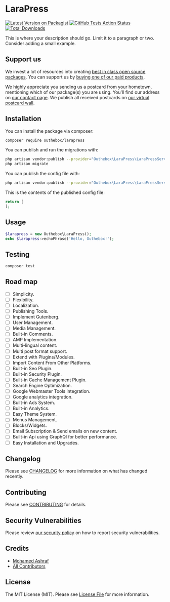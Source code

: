# LaraPress

[![Latest Version on Packagist](https://img.shields.io/packagist/v/outhebox/larapress.svg?style=flat-square)](https://packagist.org/packages/outhebox/larapress)
[![GitHub Tests Action Status](https://img.shields.io/github/workflow/status/outhebox/larapress/run-tests?label=tests)](https://github.com/outhebox/larapress/actions?query=workflow%3Arun-tests+branch%3Amaster)
[![Total Downloads](https://img.shields.io/packagist/dt/outhebox/larapress.svg?style=flat-square)](https://packagist.org/packages/outhebox/larapress)


This is where your description should go. Limit it to a paragraph or two. Consider adding a small example.

## Support us

We invest a lot of resources into creating [best in class open source packages](https://spatie.be/open-source). You can support us by [buying one of our paid products](https://spatie.be/open-source/support-us).

We highly appreciate you sending us a postcard from your hometown, mentioning which of our package(s) you are using. You'll find our address on [our contact page](https://spatie.be/about-us). We publish all received postcards on [our virtual postcard wall](https://spatie.be/open-source/postcards).

## Installation

You can install the package via composer:

```bash
composer require outhebox/larapress
```

You can publish and run the migrations with:

```bash
php artisan vendor:publish --provider="Outhebox\LaraPress\LaraPressServiceProvider" --tag="migrations"
php artisan migrate
```

You can publish the config file with:
```bash
php artisan vendor:publish --provider="Outhebox\LaraPress\LaraPressServiceProvider" --tag="config"
```

This is the contents of the published config file:

```php
return [
];
```

## Usage

``` php
$larapress = new Outhebox\LaraPress();
echo $larapress->echoPhrase('Hello, Outhebox!');
```

## Testing

``` bash
composer test
```

## Road map

- [ ] Simplicity.
- [ ] Flexibility.
- [ ] Localization.
- [ ] Publishing Tools.
- [ ] Implement Gutenberg.
- [ ] User Management.
- [ ] Media Management.
- [ ] Built-in Comments.
- [ ] AMP Implementation.
- [ ] Multi-lingual content.
- [ ] Multi post format support.
- [ ] Extend with Plugins/Modules.
- [ ] Import Content From Other Platforms.
- [ ] Built-in Seo Plugin.
- [ ] Built-in Security Plugin.
- [ ] Built-in Cache Management Plugin.
- [ ] Search Engine Optimization.
- [ ] Google Webmaster Tools integration.
- [ ] Google analytics integration.
- [ ] Built-in Ads System.
- [ ] Built-in Analytics.
- [ ] Easy Theme System.
- [ ] Menus Management.
- [ ] Blocks/Widgets.
- [ ] Email Subscription & Send emails on new content.
- [ ] Built-in Api using GraphQl for better performance.
- [ ] Easy Installation and Upgrades.

## Changelog

Please see [CHANGELOG](CHANGELOG.md) for more information on what has changed recently.

## Contributing

Please see [CONTRIBUTING](.github/CONTRIBUTING.md) for details.

## Security Vulnerabilities

Please review [our security policy](../../security/policy) on how to report security vulnerabilities.

## Credits

- [Mohamed Ashraf](https://github.com/MohmmedAshraf)
- [All Contributors](../../contributors)

## License

The MIT License (MIT). Please see [License File](LICENSE.md) for more information.
